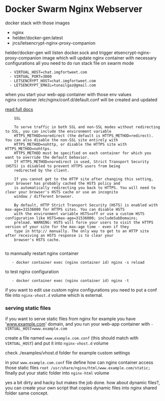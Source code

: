 # Docker Swarm Nginx Webserver
docker stack with those images
-   nginx
-   helder/docker-gen:latest
-   jrcs/letsencrypt-nginx-proxy-companion

helder/docker-gen will listen docker.sock and trigger etsencrypt-nginx-proxy-companion image which will update nginx container with necessary configurations
all you need to do run stack file on swarm mode

      - VIRTUAL_HOST=chat.imgfortweet.com
      - VIRTUAL_PORT=3000
      - LETSENCRYPT_HOST=chat.imgfortweet.com
      - LETSENCRYPT_EMAIL=tunailgaz@gmail.com 

when you start your web-app container with those env values       
nginx container /etc/nginx/conf.d/default.conf will be created and updated

[read full docs](https://github.com/jwilder/nginx-proxy) 
```
    SSL

    To serve traffic in both SSL and non-SSL modes without redirecting to SSL, you can include the environment variable
    HTTPS_METHOD=noredirect (the default is HTTPS_METHOD=redirect). You can also disable the non-SSL site entirely with
    HTTPS_METHOD=nohttp, or disable the HTTPS site with HTTPS_METHOD=nohttps. 
    HTTPS_METHOD must be specified on each container for which you want to override the default behavior. 
    If HTTPS_METHOD=noredirect is used, Strict Transport Security (HSTS) is disabled to prevent HTTPS users from being
    redirected by the client.

    If you cannot get to the HTTP site after changing this setting, your browser has probably cached the HSTS policy and
    is automatically redirecting you back to HTTPS. You will need to clear your browser's HSTS cache or use an incognito
    window / different browser.
    
    By default, HTTP Strict Transport Security (HSTS) is enabled with max-age=31536000 for HTTPS sites. You can disable HSTS
    with the environment variable HSTS=off or use a custom HSTS configuration like HSTS=max-age=31536000; includeSubDomains;
    preload. WARNING: HSTS will force your users to visit the HTTPS version of your site for the max-age time - even if they
    type in http:// manually. The only way to get to an HTTP site after receiving an HSTS response is to clear your
    browser's HSTS cache.
    
```

to mannually restart nginx container

       - docker container exec (nginx container id) nginx -s reload  
       
to test nginx configuration 
       
       - docker container exec (nginx container id) nginx -t  

if you want to edit use custom nginx configurations you need to put a conf file into `nginx-vhost.d` volume which is external. 



### serving static files
if you want to serve static files from nginx
for example you have 'www.example.com' domain, and you run your web-app container with `- VIRTUAL_HOST=www.example.com`
 
create a file named `www.example.com.conf` (this should match with `VIRTUAL_HOST`) and put it into `nginx-vhost.d` volume

check ./examples/vhost.d folder for example custom settings 

in your `www.example.com.conf` file define how can nginx container access those static files `root /usr/share/nginx/html/www.example.com/static;`
finally put your static folder into `nginx-html` volume


yes a bit dirty and hacky but makes the job done. 
how about dynamic files?, you can create your own script that copies dynamic files into nginx shared folder same concept.
 

